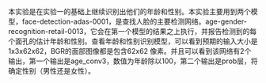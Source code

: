 本实验是在实验一的基础上继续识别出他们的年龄和性别。本实验主要用到两个模型，face-detection-adas-0001，是查找人脸的主要检测网络。age-gender-recognition-retail-0013，它会在第一个模型的结果之上执行，并报告检测到的每个面孔的估计年龄和性别。查看年龄和性别识别模型，可以看到预期的输入大小是1x3x62x62，BGR的面部图像都是包含62x62 像素。并且可以看到该网络有2个输出，第一个输出是age_conv3，数值为年龄除以100，第二个输出是prob层，将确定性别（男性还是女性）。